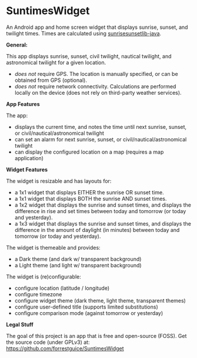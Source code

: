 # SuntimesWidget
An Android app and home screen widget that displays sunrise, sunset, and twilight times.
Times are calculated using [sunrisesunsetlib-java](http://mikereedell.github.io/sunrisesunsetlib-java/).

**General:**

This app displays sunrise, sunset, civil twilight, nautical twilight, and astronomical twilight for a given location.
* *does not* require GPS. The location is manually specified, or can be obtained from GPS (optional). 
* *does not* require network connectivity. Calculations are performed locally on the device (does not rely on third-party weather services).

**App Features**

The app:
* displays the current time, and notes the time until next sunrise, sunset, or civil/nautical/astronomical twilight 
* can set an alarm for next sunrise, sunset, or civil/nautical/astronomical twilight
* can display the configured location on a map (requires a map application)

**Widget Features**

The widget is resizable and has layouts for:
* a 1x1 widget that displays EITHER the sunrise OR sunset time.
* a 1x1 widget that displays BOTH the sunrise AND sunset times.
* a 1x2 widget that displays the sunrise and sunset times, and displays the difference in rise and set times between today and tomorrow (or today and yesterday).
* a 1x3 widget that displays the sunrise and sunset times, and displays the difference in the amount of daylight (in minutes) between today and tomorrow (or today and yesterday).

The widget is themeable and provides:
* a Dark theme (and dark w/ transparent background)
* a Light theme (and light w/ transparent background)

The widget is (re)configurable:
* configure location (latitude / longitude)
* configure timezone
* configure widget theme (dark theme, light theme, transparent themes)
* configure user-defined title (supports limited substitutions)
* configure comparison mode (against tomorrow or yesterday)


**Legal Stuff**

The goal of this project is an app that is free and open-source (FOSS). Get the source code (under GPLv3) at: https://github.com/forrestguice/SuntimesWidget

